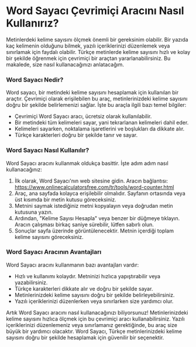 Word Sayacı Çevrimiçi Aracını Nasıl Kullanırız?
===============================================

Metinlerdeki kelime sayısını ölçmek önemli bir gereksinim olabilir. Bir yazıda kaç kelimenin olduğunu bilmek, yazılı içeriklerinizi düzenlemek veya sınırlamak için faydalı olabilir. Türkçe metinlerde kelime sayısını hızlı ve kolay bir şekilde öğrenmek için çevrimiçi bir araçtan yararlanabilirsiniz. Bu makalede, size nasıl kullanacağınızı anlatacağım.

### Word Sayacı Nedir?

Word sayacı, bir metindeki kelime sayısını hesaplamak için kullanılan bir araçtır. Çevrimiçi olarak erişilebilen bu araç, metinlerinizdeki kelime sayısını doğru bir şekilde belirlemenizi sağlar. İşte bu araçla ilgili bazı temel bilgiler:

- Çevrimiçi Word Sayacı aracı, ücretsiz olarak kullanılabilir.
- Bir metindeki tüm kelimeleri sayar, yani tekrarlanan kelimeleri dahil eder.
- Kelimeleri sayarken, noktalama işaretlerini ve boşlukları da dikkate alır.
- Türkçe karakterleri doğru bir şekilde tanır ve sayar.

### Word Sayacı Nasıl Kullanılır?

Word Sayacı aracını kullanmak oldukça basittir. İşte adım adım nasıl kullanacağınız:

1. İlk olarak, Word Sayacı'nın web sitesine gidin. Aracın bağlantısı: <https://www.onlinecalculatorsfree.com/tr/tools/word-counter.html>
2. Araç, ana sayfada kolayca erişilebilir olmalıdır. Sayfanın ortasında veya üst kısımda bir metin kutusu göreceksiniz.
3. Metnini saymak istediğiniz metni kopyalayın veya doğrudan metin kutusuna yazın.
4. Ardından, "Kelime Sayısı Hesapla" veya benzer bir düğmeye tıklayın. Aracın çalışması birkaç saniye sürebilir, lütfen sabırlı olun.
5. Sonuçlar sayfa üzerinde görüntülenecektir. Metnin içerdiği toplam kelime sayısını göreceksiniz.

### Word Sayacı Aracının Avantajları

Word Sayacı aracını kullanmanın bazı avantajları vardır:

- Hızlı ve kullanımı kolaydır. Metninizi hızlıca yapıştırabilir veya yazabilirsiniz.
- Türkçe karakterleri dikkate alır ve doğru bir şekilde sayar.
- Metinlerinizdeki kelime sayısını doğru bir şekilde belirleyebilirsiniz.
- Yazılı içeriklerinizi düzenlerken veya sınırlarken size yardımcı olur.

Artık Word Sayacı aracını nasıl kullanacağınızı biliyorsunuz! Metinlerinizdeki kelime sayısını hızlıca ölçmek için bu çevrimiçi aracı kullanabilirsiniz. Yazılı içeriklerinizi düzenlemeniz veya sınırlamanız gerektiğinde, bu araç size büyük bir yardımcı olacaktır. Word Sayacı, Türkçe metinlerinizdeki kelime sayısını doğru bir şekilde hesaplamak için güvenilir bir seçenektir.